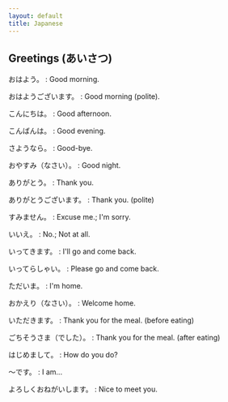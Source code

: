 ```yaml
---
layout: default
title: Japanese
---
```

## Greetings (あいさつ)
おはよう。
: Good morning.

おはようございます。
: Good morning (polite).

こんにちは。
: Good afternoon.

こんばんは。
: Good evening.

さようなら。
: Good-bye.

おやすみ（なさい）。
: Good night.

ありがとう。
: Thank you.

ありがとうございます。
: Thank you. (polite)

すみません。
: Excuse me.; I'm sorry.

いいえ。
: No.; Not at all.

いってきます。
: I'll go and come back.

いってらしゃい。
: Please go and come back.

ただいま。
: I'm home.

おかえり（なさい）。
: Welcome home.

いただきます。
: Thank you for the meal. (before eating)

ごちそうさま（でした）。
: Thank you for the meal. (after eating)

はじめまして。
: How do you do?

〜です。
: I am... 

よろしくおねがいします。
: Nice to meet you.
